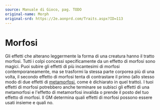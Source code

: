 ```yaml
---
source: Manuale di Gioco, pag. TODO
original-name: Morph
original-srd: https://2e.aonprd.com/Traits.aspx?ID=113
---
```


# Morfosi

Gli effetti che alterano leggermente la forma di una creatura hanno il tratto
morfosi. Tutti i colpi concessi specificamente da un effetto di morfosi sono
magici. Puoi subire gli effetti di più incantesimi di morfosi
contemporaneamente, ma se trasformi la stessa parte corporea più di una volta,
il secondo effetto di morfosi tenta di contrastare il primo (allo stesso modo di
due effetti di [metamorfosi](/tratti/metamorfosi), come è dichiarato in quel
tratto). I tuoi effetti di morfosi potrebbero anche terminare se subisci gli
effetti di una metamorfosi e l'effetto di metamorfosi invalida o prende il posto
del tuo effetto di morfosi. Il GM determina quali effetti di morfosi possono
essere usati insieme e quali no.

